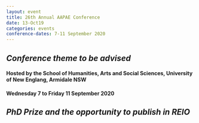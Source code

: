 ```yaml
---
layout: event
title: 26th Annual AAPAE Conference
date: 13-Oct19
categories: events
conference-dates: 7-11 September 2020
---
```

## **_Conference theme to be advised_**

#### Hosted by the School of Humanities, Arts and Social Sciences, University of New Englang, Armidale NSW

#### Wednesday 7 to Friday 11 September 2020

## **_PhD Prize and the opportunity to publish in REIO_**
